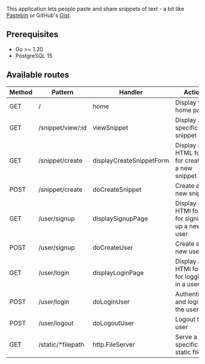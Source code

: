 This application lets people paste and share snippets of text - a bit like [Pastebin](https://pastebin.pl/) or
GitHub's [Gist](https://gist.github.com/).

## Prerequisites

- Go >= 1.20
- PostgreSQL 15

## Available routes

| Method | Pattern           | Handler                  | Action                                         |
|--------|-------------------|--------------------------|------------------------------------------------|
| GET    | /                 | home                     | Display the home page                          |
| GET    | /snippet/view/:id | viewSnippet              | Display a specific snippet                     |
| GET    | /snippet/create   | displayCreateSnippetForm | Display a HTML form for creating a new snippet |
| POST   | /snippet/create   | doCreateSnippet          | Create a new snippet                           |
| GET    | /user/signup      | displaySignupPage        | Display a HTMl form for signing up a new user  |
| POST   | /user/signup      | doCreateUser             | Create a new user                              |
| GET    | /user/login       | displayLoginPage         | Display a HTMl form for logging in a user      |
| POST   | /user/login       | doLoginUser              | Authenticate and login the user                |
| POST   | /user/logout      | doLogoutUser             | Logout the user                                |
| GET    | /static/*filepath | http.FileServer          | Serve a specific static file                   |